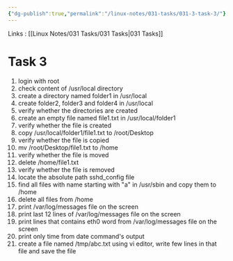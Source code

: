 ```yaml
---
{"dg-publish":true,"permalink":"/linux-notes/031-tasks/031-3-task-3/"}
---
```


Links : [[Linux Notes/031 Tasks/031 Tasks\|031 Tasks]]

# Task 3

1. login with root
2. check content of /usr/local directory
3. create a directory named folder1 in /usr/local
4. create folder2, folder3 and folder4 in /usr/local
5. verify whether the directories are created 
6. create an empty file named file1.txt in /usr/local/folder1
7. verify whether the file is created
8. copy /usr/local/folder1/file1.txt to /root/Desktop
9. verify whether the file is copied
10. mv /root/Desktop/file1.txt to /home
11. verify whether the file is moved
12. delete /home/file1.txt
13. verify whether the file is removed
14. locate the absolute path sshd_config file
15. find all files with name starting with "a" in /usr/sbin and copy them to /home
16. delete all files from /home
17. print /var/log/messages file on the screen
18. print last 12 lines of /var/log/messages file on the screen
19. print lines that contains eth0 word from /var/log/messages file on the screen
20. print only time from date command's output
21. create a file named /tmp/abc.txt using vi editor, write few lines in that file and save the file
